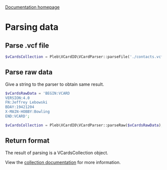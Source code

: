 [Documentation homepage](index.md)

# Parsing data

## Parse .vcf file

```php
$vCardsCollection = Pleb\VCardIO\VCardParser::parseFile('./contacts.vcf');
```

## Parse raw data

Give a string to the parser to obtain same result.

```php
$vCardsRawData = 'BEGIN:VCARD
VERSION:4.0
FN:Jeffrey Lebowski
BDAY:19421204
X-MAIN-HOBBY:Bowling
END:VCARD';

$vCardsCollection = Pleb\VCardIO\VCardParser::parseRaw($vCardsRawData);
```

## Return format

The result of parsing is a VCardsCollection object.

View the [collection documentation](collection.md) for more information.
